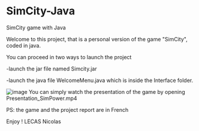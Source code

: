 # SimCity-Java
SimCity game with Java

Welcome to this project, that is a personal version of the game "SimCity", coded in java.


You can proceed in two ways to launch the project

-launch the jar file named Simcity.jar

-launch the java file WelcomeMenu.java which is inside the Interface folder.


![image](https://user-images.githubusercontent.com/90686560/166104726-22df8bd4-6321-47d8-82e5-51db6ed5ac96.png)
    You can simply watch the presentation of the game by opening Presentation_SimPower.mp4
    

PS: the game and the project report are in French


Enjoy !
LECAS Nicolas
